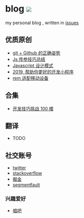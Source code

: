 # blog [![](https://img.shields.io/github/issues/xiaoyueyue165/blog.svg)](https://github.com/xiaoyueyue165/blog/issues)

my personal blog , written in [issues](https://github.com/xiaoyueyue165/blog/issues)

## 优质原创

- [git + Github 的正确姿势 ](https://github.com/xiaoyueyue165/blog/issues/2)
- [Js 传参技巧总结](https://github.com/xiaoyueyue165/blog/issues/5)
- [Javascript 设计模式](https://github.com/xiaoyueyue165/blog/issues/26)
- [2019, 帮助你更好的开发小程序 ](https://github.com/xiaoyueyue165/blog/issues/47)
- [rem 适配移动设备](https://github.com/xiaoyueyue165/blog/issues/39)

## 合集

- [开发技巧挑战 100 楼](https://github.com/xiaoyueyue165/blog/issues/49)

## 翻译

- TODO

## 社交账号

- [twitter](https://twitter.com/xiaoyueyue165)
- [stackoverflow](https://stackoverflow.com/users/8273471/xiaoyueyue)
- [掘金](https://juejin.im/user/5bee79b6e51d4535a65be490)
- [segmentfault](https://segmentfault.com/u/xiaoyueyue165)

### 兴趣爱好

- [唱吧](http://changba.com/u/39302742)
